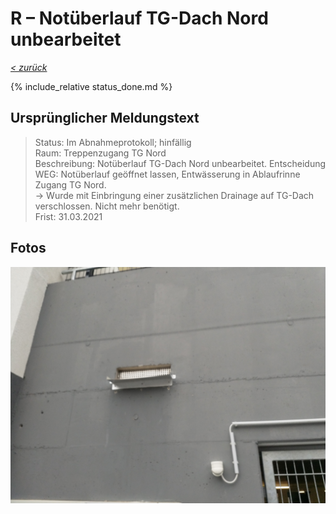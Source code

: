 # R &ndash; Notüberlauf TG-Dach Nord unbearbeitet

_[&lt; zurück](../../index.md)_

{% include_relative status_done.md %}

## Ursprünglicher Meldungstext

> Status: Im Abnahmeprotokoll; hinfällig\
> Raum: Treppenzugang TG Nord\
> Beschreibung: Notüberlauf TG-Dach Nord unbearbeitet. Entscheidung WEG: Notüberlauf geöffnet lassen, Entwässerung in Ablaufrinne Zugang TG Nord.\
> -> Wurde mit Einbringung einer zusätzlichen Drainage auf TG-Dach verschlossen. Nicht mehr benötigt.\
> Frist: 31.03.2021

## Fotos

![](Meldung.jpg)